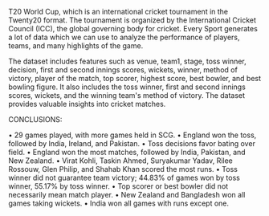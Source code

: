 T20 World Cup, which is an international cricket tournament in the Twenty20 format. The tournament is organized by the International Cricket Council (ICC), the global governing body for cricket. Every Sport generates a lot of data which we can use to analyze the performance of players, teams, and many highlights of the game.

The dataset includes features such as venue, team1, stage, toss winner, decision, first and second innings scores, wickets, winner, method of victory, player of the match, top scorer, highest score, best bowler, and best bowling figure. It also includes the toss winner, first and second innings scores, wickets, and the winning team's method of victory. The dataset provides valuable insights into cricket matches.

CONCLUSIONS:

• 29 games played, with more games held in SCG.
• England won the toss, followed by India, Ireland, and Pakistan.
• Toss decisions favor bating over field.
• England won the most matches, followed by India, Pakistan, and New Zealand.
• Virat Kohli, Taskin Ahmed, Suryakumar Yadav, Rilee Rossouw, Glen Philip, and Shahab Khan scored the most runs.
• Toss winner did not guarantee team victory; 44.83% of games won by toss winner, 55.17% by toss winner.
• Top scorer or best bowler did not necessarily mean match player.
• New Zealand and Bangladesh won all games taking wickets.
• India won all games with runs except one.
